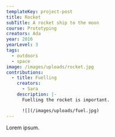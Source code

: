 ```yaml
---
templateKey: project-post
title: Rocket
subTitle: A rocket ship to the moon
course: Prototyping
creators: Ada
year: 2016
yearLevel: 3
tags:
  - outdoors
  - space
image: /images/uploads/rocket.jpg
contributions:
  - title: Fuelling
    creators:
      - Sara
    description: |-
      Fuelling the rocket is important.

      ![](/images/uploads/fuel.jpg)
---
```


Lorem ipsum.
